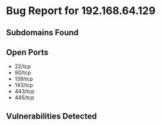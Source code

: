 # Bug Report for 192.168.64.129

## Subdomains Found

## Open Ports
- 22/tcp
- 80/tcp
- 139/tcp
- 143/tcp
- 443/tcp
- 445/tcp

## Vulnerabilities Detected
